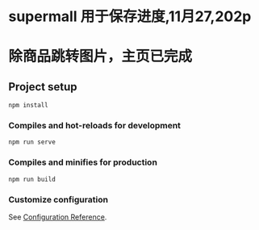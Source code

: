# supermall 用于保存进度,11月27,202p
# 除商品跳转图片，主页已完成

## Project setup
```
npm install
```

### Compiles and hot-reloads for development
```
npm run serve
```

### Compiles and minifies for production
```
npm run build
```

### Customize configuration
See [Configuration Reference](https://cli.vuejs.org/config/).

